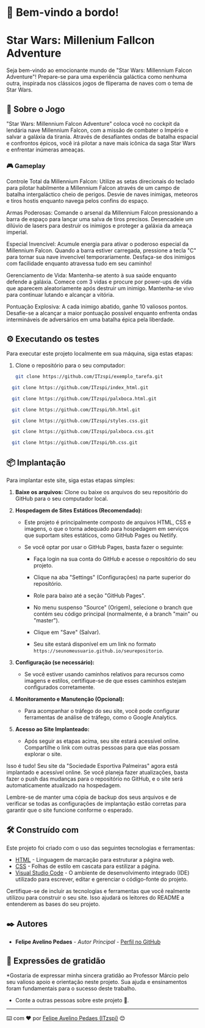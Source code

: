 # 🌌 Bem-vindo a bordo!
# Star Wars: Millenium Fallcon Adventure

Seja bem-vindo ao emocionante mundo de "Star Wars: Millennium Falcon Adventure"! Prepare-se para uma experiência galáctica
como nenhuma outra, inspirada nos clássicos jogos de fliperama de naves com o tema de Star Wars.

## 🚀 Sobre o Jogo

"Star Wars: Millennium Falcon Adventure" coloca você no cockpit da lendária nave Millennium Falcon, com a missão de combater
o Império e salvar a galáxia da tirania. Através de desafiantes ondas de batalha espacial e confrontos épicos, você irá 
pilotar a nave mais icônica da saga Star Wars e enfrentar inúmeras ameaças.


### 🎮 Gameplay

Controle Total da Millennium Falcon:
Utilize as setas direcionais do teclado para pilotar habilmente a Millennium Falcon através de um campo de batalha
intergaláctico cheio de perigos. Desvie de naves inimigas, meteoros e tiros hostis enquanto navega pelos confins do espaço.

Armas Poderosas:
Comande o arsenal da Millennium Falcon pressionando a barra de espaço para lançar uma salva de tiros precisos. Desencadeie
um dilúvio de lasers para destruir os inimigos e proteger a galáxia da ameaça imperial.

Especial Invencível:
Acumule energia para ativar o poderoso especial da Millennium Falcon. Quando a barra estiver carregada, pressione a tecla "C"
para tornar sua nave invencível temporariamente. Desfaça-se dos inimigos com facilidade enquanto atravessa tudo em seu caminho!

Gerenciamento de Vida:
Mantenha-se atento à sua saúde enquanto defende a galáxia. Comece com 3 vidas e procure por power-ups de vida que aparecem
aleatoriamente após destruir um inimigo. Mantenha-se vivo para continuar lutando e alcançar a vitória.

Pontuação Explosiva:
A cada inimigo abatido, ganhe 10 valiosos pontos. Desafie-se a alcançar a maior pontuação possível enquanto enfrenta ondas 
intermináveis de adversários em uma batalha épica pela liberdade.

## ⚙️ Executando os testes

Para executar este projeto localmente em sua máquina, siga estas etapas:

1. Clone o repositório para o seu computador:

   ```bash
   git clone https://github.com/ITzspi/exemplo_tarefa.git

```bash
  git clone https://github.com/ITzspi/index_html.git
```
```bash
  git clone https://github.com/ITzspi/palxboca.html.git
```
```bash
  git clone https://github.com/ITzspi/bh.html.git
```
```bash
  git clone https://github.com/ITzspi/styles.css.git
```
```bash
  git clone https://github.com/ITzspi/palxboca.css.git
```
```bash
  git clone https://github.com/ITzspi/bh.css.git
```


## 📦 Implantação

Para implantar este site, siga estas etapas simples:

1. **Baixe os arquivos:** Clone ou baixe os arquivos do seu repositório do GitHub para o seu computador local.

2. **Hospedagem de Sites Estáticos (Recomendado):**
   
   - Este projeto é principalmente composto de arquivos HTML, CSS e imagens, o que o torna adequado para hospedagem em serviços que suportam sites estáticos, como GitHub Pages ou Netlify.
   
   - Se você optar por usar o GitHub Pages, basta fazer o seguinte:
   
     - Faça login na sua conta do GitHub e acesse o repositório do seu projeto.
     
     - Clique na aba "Settings" (Configurações) na parte superior do repositório.
     
     - Role para baixo até a seção "GitHub Pages".
     
     - No menu suspenso "Source" (Origem), selecione o branch que contém seu código principal (normalmente, é a branch "main" ou "master").
     
     - Clique em "Save" (Salvar).
     
     - Seu site estará disponível em um link no formato `https://seunomeusuario.github.io/seurepositorio`.

3. **Configuração (se necessário):**
   
   - Se você estiver usando caminhos relativos para recursos como imagens e estilos, certifique-se de que esses caminhos estejam configurados corretamente.

4. **Monitoramento e Manutenção (Opcional):**
   
   - Para acompanhar o tráfego do seu site, você pode configurar ferramentas de análise de tráfego, como o Google Analytics.

5. **Acesso ao Site Implanteado:**
   
   - Após seguir as etapas acima, seu site estará acessível online. Compartilhe o link com outras pessoas para que elas possam explorar o site.

Isso é tudo! Seu site da "Sociedade Esportiva Palmeiras" agora está implantado e acessível online. Se você planeja fazer atualizações, basta fazer o push das mudanças para o repositório no GitHub, e o site será automaticamente atualizado na hospedagem.

Lembre-se de manter uma cópia de backup dos seus arquivos e de verificar se todas as configurações de implantação estão corretas para garantir que o site funcione conforme o esperado.


## 🛠️ Construído com

Este projeto foi criado com o uso das seguintes tecnologias e ferramentas:

* [HTML](https://developer.mozilla.org/en-US/docs/Web/HTML) - Linguagem de marcação para estruturar a página web.
* [CSS](https://developer.mozilla.org/en-US/docs/Web/CSS) - Folhas de estilo em cascata para estilizar a página.
* [Visual Studio Code](https://code.visualstudio.com/) - O ambiente de desenvolvimento integrado (IDE) utilizado para escrever, editar e gerenciar o código-fonte do projeto.

Certifique-se de incluir as tecnologias e ferramentas que você realmente utilizou para construir o seu site. Isso ajudará os leitores do README a entenderem as bases do seu projeto.



## ✒️ Autores

* **Felipe Avelino Pedaes** - *Autor Principal* - [Perfil no GitHub](https://github.com/ITzspi)


## 🎁 Expressões de gratidão

*Gostaria de expressar minha sincera gratidão ao Professor Márcio pelo seu valioso apoio e orientação neste projeto. Sua ajuda e ensinamentos foram fundamentais para o sucesso deste trabalho.

- Conte a outras pessoas sobre este projeto 📢.


---

⌨️ com ❤️ por [Felipe Avelino Pedaes (ITzspi)](https://github.com/ITzspi) 😊
